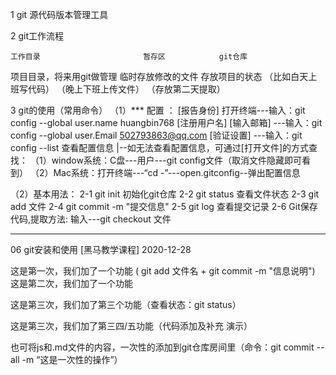 1 git 
 源代码版本管理工具

2 git工作流程
 
    工作目录                       暂存区            git仓库 
项目目录，将来用git做管理     临时存放修改的文件     存放项目的状态
（比如白天上班写代码）       （晚上下班上传文件）   （存放第二天提取）

3 git的使用（常用命令）
  （1）*** 配置 ： 
   [报告身份] 打开终端---输入：git config --global user.name huangbin768 [注册用户名]
   [输入邮箱]         ---输入：git config --global user.Email 502793863@qq.com
   [验证设置]          ---输入：git config --list 查看配置信息
                        |--如无法查看配置信息，可通过[打开文件]的方式查找：
                   （1）window系统：C盘---用户---git config文件（取消文件隐藏即可看到）
                   （2）Mac系统：打开终端---“cd -”---open.gitconfig--弹出配置信息

  （2）基本用法：
       2-1  git init 初始化git仓库
       2-2  git status 查看文件状态
       2-3  git add 文件
       2-4  git commit -m "提交信息"
       2-5  git log 查看提交记录
       2-6  Git保存代码,提取方法: 输入---git checkout 文件

------------------------------------------------------------------------------------------
06 git安装和使用 [黑马教学课程]                                 2020-12-28
  
   这是第一次，我们加了一个功能 ( git add 文件名   +  git commit -m "信息说明")
   这是第二次，我们加了一个功能

   这是第三次，我们加了第三个功能（查看状态：git status）

   这是第三次，我们加了第三四/五功能（代码添加及补充 演示）

  也可将js和.md文件的内容，一次性的添加到git仓库房间里（命令：git commit --all -m “这是一次性的操作”）